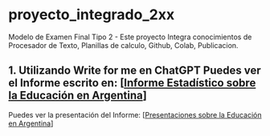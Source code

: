 # proyecto_integrado_2xx
Modelo de Examen Final Tipo 2 - Este proyecto Integra conocimientos de Procesador de Texto, Planillas de calculo, Github, Colab, Publicacion.
## 1. Utilizando Write for me en ChatGPT Puedes ver el Informe escrito en: [[Informe Estadístico sobre la Educación en Argentina](https://chatgpt.com/share/67361c02-fcac-8002-af87-ac646bc62c2c)]

Puedes ver la presentación del Informe: [[Presentaciones sobre la Educación en Argentina](https://gamma.app/docs/Informe-Estadistico-sobre-la-Educacion-en-Argentina-hjll5qzle9v1vjy)]
